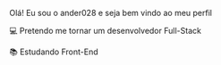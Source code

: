 Olá!  Eu sou o ander028 e seja bem vindo ao meu perfil

💻 Pretendo me tornar um desenvolvedor Full-Stack

📚 Estudando Front-End
